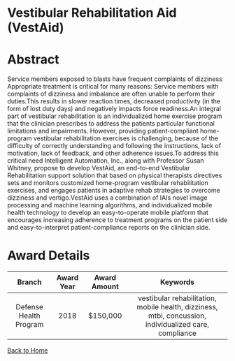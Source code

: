 
Vestibular Rehabilitation Aid (VestAid)
=======================================

# Abstract


Service members exposed to blasts have frequent complaints of dizziness Appropriate treatment is critical for many reasons: Service members with complaints of dizziness and imbalance are often unable to perform their duties.This results in slower reaction times, decreased productivity (in the form of lost duty days) and negatively impacts force readiness.An integral part of vestibular rehabilitation is an individualized home exercise program that the clinician prescribes to address the patients particular functional limitations and impairments. However, providing patient-compliant home-program vestibular rehabilitation exercises is challenging, because of the difficulty of correctly understanding and following the instructions, lack of motivation, lack of feedback, and other adherence issues.To address this critical need Intelligent Automation, Inc., along with Professor Susan Whitney, propose to develop VestAid, an end-to-end Vestibular Rehabilitation support solution that based on physical therapists directives sets and monitors customized home-program vestibular rehabilitation exercises, and engages patients in adaptive rehab strategies to overcome dizziness and vertigo.VestAid uses a combination of IAIs novel image processing and machine learning algorithms, and individualized mobile health technology to develop an easy-to-operate mobile platform that encourages increasing adherence to treatment programs on the patient side and easy-to-interpret patient-compliance reports on the clinician side.  

# Award Details

|Branch|Award Year|Award Amount|Keywords|
| :---: | :---: | :---: | :---: |
|Defense Health Program|2018|$150,000|vestibular rehabilitation, mobile health, dizziness, mtbi, concussion, individualized care, compliance|
  
  


[Back to Home](https://github.com/chrischow/dod_sbir_awards/DJ/#1813)